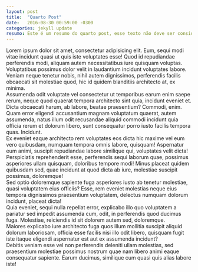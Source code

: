 ```yaml
---
layout: post
title:  "Quarto Post"
date:   2016-08-30 00:59:00 -0300
categories: jekyll update
resumo: Este é um resumo do quarto post, esse texto não deve ser considerado.
---
```


<div>Lorem ipsum dolor sit amet, consectetur adipisicing elit. Eum, sequi modi vitae incidunt quasi ut quis iste voluptates esse! Quod id repudiandae perferendis modi, aliquam autem necessitatibus iure quisquam voluptas.</div>
<div>Voluptatibus possimus dolor velit in laudantium incidunt voluptates labore. Veniam neque tenetur nobis, nihil autem dignissimos, perferendis facilis obcaecati sit molestiae quod, hic id quidem blanditiis architecto at, ex minima.</div>
<div>Assumenda odit voluptate vel consectetur ut temporibus earum enim saepe rerum, neque quod quaerat tempora architecto sint quia, incidunt eveniet et. Dicta obcaecati harum, ab labore, beatae praesentium? Commodi, enim.</div>
<div>Quam error eligendi accusantium magnam voluptatum quaerat, autem assumenda, natus illum odit recusandae aliquid commodi incidunt quia officia rerum et dolorum libero, sunt consequatur porro iusto facilis tempora quas. Incidunt.</div>
<div>Ex eveniet eaque architecto rem voluptates eos dicta hic maxime vel eum vero quibusdam, numquam tempora omnis labore, quisquam! Aspernatur eum animi, suscipit repudiandae labore similique qui, voluptates velit dicta!</div>
<div>Perspiciatis reprehenderit esse, perferendis sequi laborum quae, possimus asperiores ullam quisquam, doloribus tempore modi! Minus placeat quidem quibusdam sed, quae incidunt at quod dicta ab iure, molestiae suscipit possimus, doloremque!</div>
<div>Sed optio doloremque sapiente fuga asperiores iusto ab tenetur molestiae, quasi voluptatem eius officiis? Esse, rem eveniet molestias neque eius tempora dignissimos praesentium voluptatem, delectus numquam dolorum incidunt, placeat dicta!</div>
<div>Quia eveniet, sequi nulla repellat error, explicabo illo quo voluptatem a pariatur sed impedit assumenda cum, odit, in perferendis quod ducimus fuga. Molestiae, reiciendis id sit dolorem autem sed, doloremque.</div>
<div>Maiores explicabo iure architecto fuga quos illum mollitia suscipit aliquid dolorum laboriosam, officia esse facilis nisi illo odit libero, quisquam fugit iste itaque eligendi aspernatur est aut ex assumenda incidunt?</div>
<div>Debitis veniam esse vel non perferendis deleniti ullam molestias, sed praesentium molestiae possimus nostrum quae nam libero animi eaque consequatur sapiente. Earum ducimus, similique cum quasi quis alias labore iste!</div>